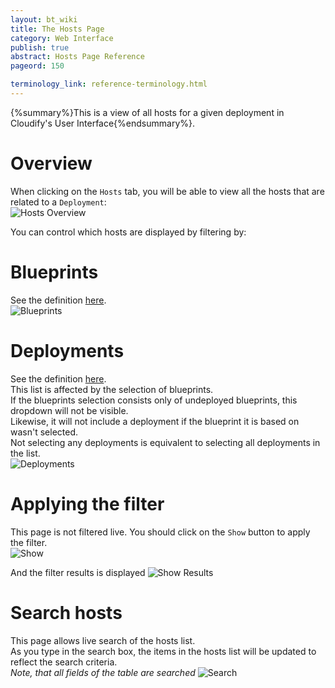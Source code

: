 ```yaml
---
layout: bt_wiki
title: The Hosts Page
category: Web Interface
publish: true
abstract: Hosts Page Reference
pageord: 150

terminology_link: reference-terminology.html
---
```

{%summary%}This is a view of all hosts for a given deployment in Cloudify's User Interface{%endsummary%}.

# Overview
When clicking on the `Hosts` tab, you will be able to view all the hosts that are related to a `Deployment`:<br/>
![Hosts Overview](/guide/images/ui/ui-hosts-overview.png)


You can control which hosts are displayed by filtering by:

# Blueprints
See the definition [here]({{page.terminology_link}}#blueprint).<br/>
![Blueprints](/guide/images/ui/ui-hosts-blueprints-selection.png)

# Deployments
See the definition [here]({{page.terminology_link}}#deployment).<br/>
This list is affected by the selection of blueprints. <br/>
If the blueprints selection consists only of undeployed blueprints, this dropdown will not be visible.<br/>
Likewise, it will not include a deployment if the blueprint it is based on wasn't selected.<br/>
Not selecting any deployments is equivalent to selecting all deployments in the list.<br/>
![Deployments](/guide/images/ui/ui-hosts-deployments-selection.png)

# Applying the filter
This page is not filtered live. You should click on the `Show` button to apply the filter.<br/>
![Show](/guide/images/ui/ui-hosts-show.png)

And the filter results is displayed
![Show Results](/guide/images/ui/ui-hosts-show-results.png)

# Search hosts
This page allows live search of the hosts list.<br/>
As you type in the search box, the items in the hosts list will be updated to reflect the search criteria.<br/>
*Note, that all fields of the table are searched*
![Search](/guide/images/ui/ui-hosts-search.png)

